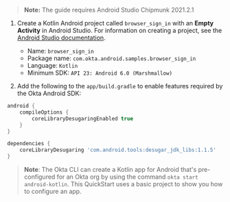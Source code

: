 > **Note:** The guide requires Android Studio Chipmunk 2021.2.1

1. Create a Kotlin Android project called `browser_sign_in` with an **Empty Activity** in Android Studio. For information on creating a project, see the [Android Studio documentation](https://developer.android.com/training/basics/firstapp/creating-project).

    - Name: `browser_sign_in`
    - Package name: `com.okta.android.samples.browser_sign_in`
    - Language: `Kotlin`
    - Minimum SDK: `API 23: Android 6.0 (Marshmallow)`

2. Add the following to the `app/build.gradle` to enable features required by the Okta Android SDK:

```gradle
android {
    compileOptions {
        coreLibraryDesugaringEnabled true
    }
}

dependencies {
    coreLibraryDesugaring 'com.android.tools:desugar_jdk_libs:1.1.5'
}
```

> **Note**: The Okta CLI can create a Kotlin app for Android that's pre-configured for an Okta org by using the command `okta start android-kotlin`. This QuickStart uses a basic project to show you how to configure an app.
